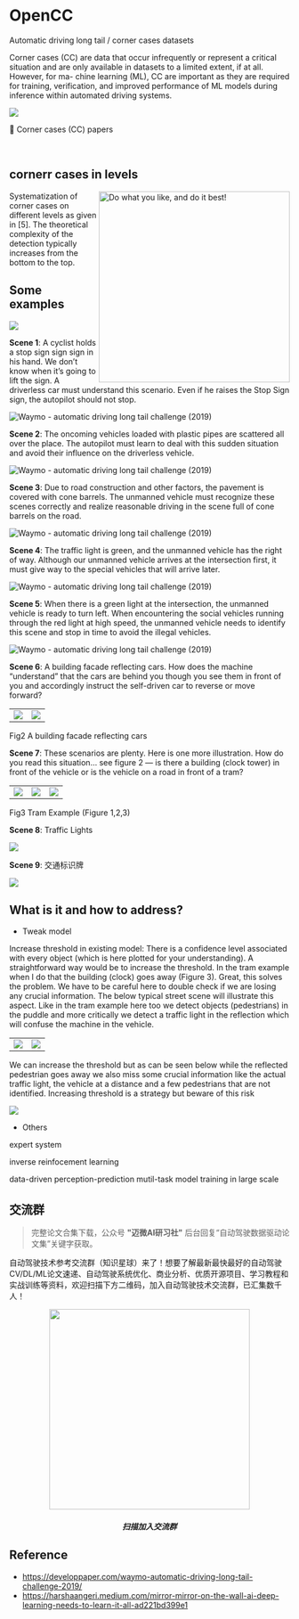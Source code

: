 # OpenCC

Automatic driving long tail / corner cases datasets

Corner cases (CC) are data that occur infrequently or represent a critical situation and are only available in datasets to a limited extent, if at all. However, for ma- chine learning (ML), CC are important as they are required for training, verification, and improved performance of ML models during inference within automated driving systems.

<img src="https://avs.auto/images/ui-controls.png">

:book: <a ref="./paper/"> Corner cases (CC) papers </a>

<br>

## cornerr cases in levels

<img align="right" src="./images/corner_cases_in_levels.png" width="343" title="Do what you like, and do it best!">

Systematization of corner cases on different levels as given in [5]. The theoretical complexity of the detection typically increases from the bottom to the top.

## Some examples

<img src="./images/some-examples-in-levels.png">

**Scene 1**: A cyclist holds a stop sign sign sign in his hand. We don’t know when it’s going to lift the sign. A driverless car must understand this scenario. Even if he raises the Stop Sign sign, the autopilot should not stop.

![Waymo - automatic driving long tail challenge (2019)](./images/scene-1.jpg)

**Scene 2**: The oncoming vehicles loaded with plastic pipes are scattered all over the place. The autopilot must learn to deal with this sudden situation and avoid their influence on the driverless vehicle.

![Waymo - automatic driving long tail challenge (2019)](./images/scene-2.jpg)

**Scene 3**: Due to road construction and other factors, the pavement is covered with cone barrels. The unmanned vehicle must recognize these scenes correctly and realize reasonable driving in the scene full of cone barrels on the road.

![Waymo - automatic driving long tail challenge (2019)](./images/scene-3.gif)

**Scene 4**: The traffic light is green, and the unmanned vehicle has the right of way. Although our unmanned vehicle arrives at the intersection first, it must give way to the special vehicles that will arrive later.

![Waymo - automatic driving long tail challenge (2019)](./images/scene-4.gif)

**Scene 5**: When there is a green light at the intersection, the unmanned vehicle is ready to turn left. When encountering the social vehicles running through the red light at high speed, the unmanned vehicle needs to identify this scene and stop in time to avoid the illegal vehicles.

![Waymo - automatic driving long tail challenge (2019)](./images/scene-5.gif)

**Scene 6**: A building facade reflecting cars. How does the machine “understand” that the cars are behind you though you see them in front of you and accordingly instruct the self-driven car to reverse or move forward?

<table class="table table-striped table-bordered table-vcenter">
	<tr>
	  <td>
	  	<img src="./images/facade-reflecting-cars-1.jpg">
	  </td>
	  <td>
	  	<img src="./images/facade-reflecting-cars-2.jpg">
	  </td>
	</tr>
</table>

Fig2 A building facade reflecting cars


**Scene 7**: These scenarios are plenty. Here is one more illustration. How do you read this situation… see figure 2 — is there a building (clock tower) in front of the vehicle or is the vehicle on a road in front of a tram?

<table class="table table-striped table-bordered table-vcenter">
	<tr>
	  <td>
	  	<img src="./images/tram-example-1.jpg">
	  </td>
	  <td>
	  	<img src="./images/tram-example-2.jpg">
	  </td>
	  <td>
	  	<img src="./images/tram-example-3.jpg">
	  </td>
	</tr>
</table>

Fig3 Tram Example (Figure 1,2,3)

**Scene 8**: Traffic Lights

<img src="./images/IMG_5256.JPG">

**Scene 9**: 交通标识牌

<img src="./images/IMG_5255.JPG">

<!--   template jpg --
<table class="table table-striped table-bordered table-vcenter">
	<tr>
	  <td>
	  	<img src="./images/car-in-car-1.jpg">
	  </td>
	  <td>
	  	<img src="./images/car-in-car-2.jpg">
	  </td>
	</tr>
</table>
-->

## What is it and how to address? 

- Tweak model

Increase threshold in existing model: There is a confidence level associated with every object (which is here plotted for your understanding). A straightforward way would be to increase the threshold. In the tram example when I do that the building (clock) goes away (Figure 3). Great, this solves the problem. We have to be careful here to double check if we are losing any crucial information. The below typical street scene will illustrate this aspect. Like in the tram example here too we detect objects (pedestrians) in the puddle and more critically we detect a traffic light in the reflection which will confuse the machine in the vehicle.

<table class="table table-striped table-bordered table-vcenter">
	<tr>
	  <td>
	  	<img src="./images/threshold-1.jpg">
	  </td>
	  <td>
	  	<img src="./images/threshold-2.jpg">
	  </td>
	</tr>
</table>

We can increase the threshold but as can be seen below while the reflected pedestrian goes away we also miss some crucial information like the actual traffic light, the vehicle at a distance and a few pedestrians that are not identified. Increasing threshold is a strategy but beware of this risk

<img src="./images/threshold-3.jpg">

- Others

expert system 

inverse reinfocement learning

data-driven perception-prediction mutil-task model training in large scale

## 交流群

> 完整论文合集下载，公众号 **"迈微AI研习社"** 后台回复“自动驾驶数据驱动论文集”关键字获取。

自动驾驶技术参考交流群（知识星球）来了！想要了解最新最快最好的自动驾驶CV/DL/ML论文速递、自动驾驶系统优化、商业分析、优质开源项目、学习教程和实战训练等资料，欢迎扫描下方二维码，加入自动驾驶技术交流群，已汇集数千人！

<div align="center">
<img src="./images/48848415251258T2.JPG" width="360">

<h5>扫描加入交流群</h5>
</div>

## Reference

- https://developpaper.com/waymo-automatic-driving-long-tail-challenge-2019/
- https://harshaangeri.medium.com/mirror-mirror-on-the-wall-ai-deep-learning-needs-to-learn-it-all-ad221bd399e1
